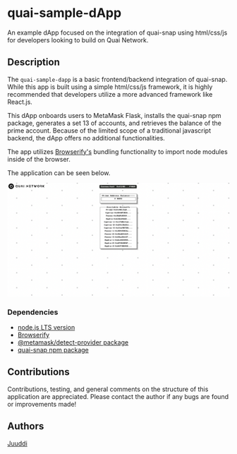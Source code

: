 # quai-sample-dApp

An example dApp focused on the integration of quai-snap using html/css/js for developers looking to build on Quai Network.

## Description

The `quai-sample-dapp` is a basic frontend/backend integration of quai-snap. While this app is built using a simple html/css/js framework, it is highly recommended that developers utilize a more advanced framework like React.js.

This dApp onboards users to MetaMask Flask, installs the quai-snap npm package, generates a set 13 of accounts, and retrieves the balance of the prime account. Because of the limited scope of a traditional javascript backend, the dApp offers no additional functionalities.

The app utilizes [Browserify's](https://browserify.org/) bundling functionality to import node modules inside of the browser. 

The application can be seen below.

![SiteScreenshot](assets/images/Screenshot.png)

### Dependencies

* [node.js LTS version](https://nodejs.org/en/)
* [Browserify](https://browserify.org/)
* [@metamask/detect-provider package](https://www.npmjs.com/package/@metamask/detect-provider)
* [quai-snap npm package](https://www.npmjs.com/package/@quainetwork/quai-snap)

## Contributions

Contributions, testing, and general comments on the structure of this application are appreciated. Please contact the author if any bugs are found or improvements made!

## Authors

[Juuddi](https://twitter.com/Juuuuuddi) 

